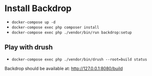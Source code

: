 # Install Backdrop

* `docker-compose up -d`
* `docker-compose exec php composer install`
* `docker-compose exec php ./vendor/bin/run backdrop:setup`

## Play with drush

* `docker-compose exec php ./vendor/bin/drush --root=build status`

Backdrop should be available at: http://127.0.0.1:8080/build

